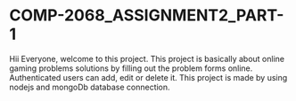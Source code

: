 # COMP-2068_ASSIGNMENT2_PART-1

Hii Everyone, welcome to this project. This project is basically about online gaming problems solutions by filling out the problem forms online.
Authenticated users can add, edit or delete it. This project is made by using nodejs and mongoDb database connection.
